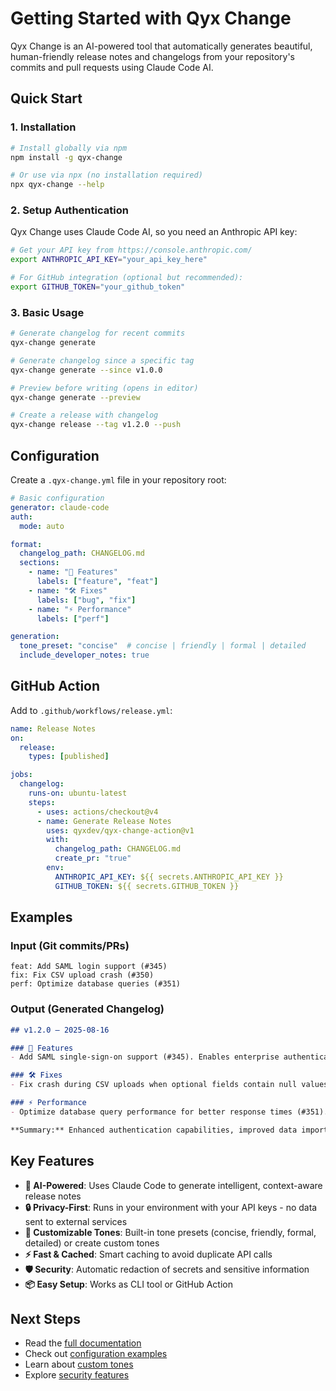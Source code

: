 # Getting Started with Qyx Change

Qyx Change is an AI-powered tool that automatically generates beautiful, human-friendly release notes and changelogs from your repository's commits and pull requests using Claude Code AI.

## Quick Start

### 1. Installation

```bash
# Install globally via npm
npm install -g qyx-change

# Or use via npx (no installation required)
npx qyx-change --help
```

### 2. Setup Authentication

Qyx Change uses Claude Code AI, so you need an Anthropic API key:

```bash
# Get your API key from https://console.anthropic.com/
export ANTHROPIC_API_KEY="your_api_key_here"

# For GitHub integration (optional but recommended):
export GITHUB_TOKEN="your_github_token"
```

### 3. Basic Usage

```bash
# Generate changelog for recent commits
qyx-change generate

# Generate changelog since a specific tag
qyx-change generate --since v1.0.0

# Preview before writing (opens in editor)
qyx-change generate --preview

# Create a release with changelog
qyx-change release --tag v1.2.0 --push
```

## Configuration

Create a `.qyx-change.yml` file in your repository root:

```yaml
# Basic configuration
generator: claude-code
auth:
  mode: auto

format:
  changelog_path: CHANGELOG.md
  sections:
    - name: "🚀 Features"
      labels: ["feature", "feat"]
    - name: "🛠 Fixes"  
      labels: ["bug", "fix"]
    - name: "⚡ Performance"
      labels: ["perf"]

generation:
  tone_preset: "concise"  # concise | friendly | formal | detailed
  include_developer_notes: true
```

## GitHub Action

Add to `.github/workflows/release.yml`:

```yaml
name: Release Notes
on:
  release:
    types: [published]

jobs:
  changelog:
    runs-on: ubuntu-latest
    steps:
      - uses: actions/checkout@v4
      - name: Generate Release Notes
        uses: qyxdev/qyx-change-action@v1
        with:
          changelog_path: CHANGELOG.md
          create_pr: "true"
        env:
          ANTHROPIC_API_KEY: ${{ secrets.ANTHROPIC_API_KEY }}
          GITHUB_TOKEN: ${{ secrets.GITHUB_TOKEN }}
```

## Examples

### Input (Git commits/PRs)
```
feat: Add SAML login support (#345)
fix: Fix CSV upload crash (#350)  
perf: Optimize database queries (#351)
```

### Output (Generated Changelog)
```markdown
## v1.2.0 — 2025-08-16

### 🚀 Features
- Add SAML single-sign-on support (#345). Enables enterprise authentication with configurable identity providers.

### 🛠 Fixes
- Fix crash during CSV uploads when optional fields contain null values (#350).

### ⚡ Performance
- Optimize database query performance for better response times (#351).

**Summary:** Enhanced authentication capabilities, improved data import reliability, and better performance.
```

## Key Features

- **🤖 AI-Powered**: Uses Claude Code to generate intelligent, context-aware release notes
- **🔒 Privacy-First**: Runs in your environment with your API keys - no data sent to external services
- **🎨 Customizable Tones**: Built-in tone presets (concise, friendly, formal, detailed) or create custom tones
- **⚡ Fast & Cached**: Smart caching to avoid duplicate API calls
- **🛡️ Security**: Automatic redaction of secrets and sensitive information
- **📦 Easy Setup**: Works as CLI tool or GitHub Action

## Next Steps

- Read the [full documentation](docs/)
- Check out [configuration examples](docs/examples/)
- Learn about [custom tones](docs/tones.md)
- Explore [security features](docs/security.md)